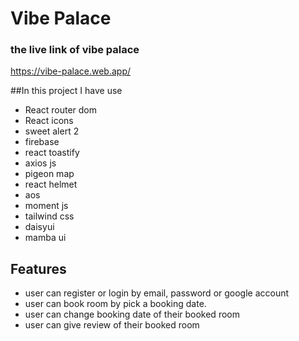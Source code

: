 # Vibe Palace

### the live link of vibe palace 
https://vibe-palace.web.app/

##In this project I have use  
- React router dom
- React icons
- sweet alert 2
- firebase
- react toastify
- axios js
- pigeon map
- react helmet
- aos 
- moment js
- tailwind css
- daisyui
- mamba ui

## Features

- user can register or login  by email, password or google account
- user can book room by pick a booking date.
- user can change booking date of their booked room
- user can give review of their booked room


